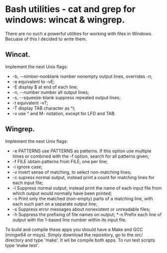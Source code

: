 # Bash utilities - cat and grep for windows: wincat & wingrep.

There are no such a powerful utilities for working with files in Windows. Becuase of this I decided to write them.

## Wincat.

Implement the next Unix flags:
* -b, --nimber-nonblank
      number nonempty output lines, overrides -n;
* -e    equivalent to -vE;
* -E    display $ at end of each line;
* -n, --number
      number all output lines;
* -s, --squeeze-blank
      suppress repeated output lines;
* -t    equivalent -vT;
* -T    display TAB character as ^I;
* -v    use ^ and M- notation, except for LFD and TAB.

## Wingrep.

Implement the next Unix flags:
* -e PATTERNS use PATTERNS as patterns. If this option use multiple times or combined with the -f option, search for all patterns given;
* -f FILE     obtain patterns from FILE, one per line;
* -i          ignore case;
* -v          invert sense of matching, to select non-matching lines;
* -c          supress normal output, instead print a count for matching lines for each input file;
* -l          Suppress normal output; instead print the name of each input file from which output would normally have been printed;
* -o          Print  only  the matched (non-empty) parts of a matching line, with each such part on a separate output line;
* -s          Suppress error messages about nonexistent or unreadable files;
* -h          Suppress  the  prefixing  of file names on output;
*-n          Prefix each line of output with the 1-based line number within its input file.

To build and compile these apps you should have a Make and GCC (mingw64 or msys).
Simply download the repository, go to the src/ directory and type 'make'. It wil be compile both apps.
To run test scripts type 'make test'.


